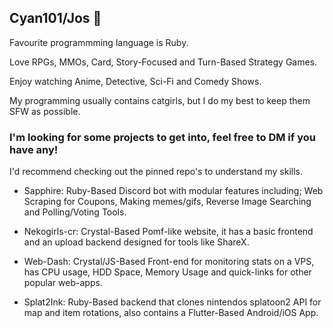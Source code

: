 ## Cyan101/Jos 👋
Favourite programmming language is Ruby.

Love RPGs, MMOs, Card, Story-Focused and Turn-Based Strategy Games.

Enjoy watching Anime, Detective, Sci-Fi and Comedy Shows.

My programming usually contains catgirls, but I do my best to keep them SFW as possible.


### I'm looking for some projects to get into, feel free to DM if you have any!
I'd recommend checking out the pinned repo's to understand my skills.

* Sapphire: Ruby-Based Discord bot with modular features including; Web Scraping for Coupons, Making memes/gifs, Reverse Image Searching and Polling/Voting Tools.

* Nekogirls-cr: Crystal-Based Pomf-like website, it has a basic frontend and an upload backend designed for tools like ShareX.

* Web-Dash: Crystal/JS-Based Front-end for monitoring stats on a VPS, has CPU usage, HDD Space, Memory Usage and quick-links for other popular web-apps.

* Splat2Ink: Ruby-Based backend that clones nintendos splatoon2 API for map and item rotations, also contains a Flutter-Based Android/iOS App.
